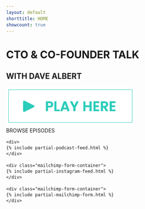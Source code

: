 ```yaml
---
layout: default
shorttitle: HOME
showcount: true
---
```


<div class="hero-wrapper">
	<div class="hero">
        <div class="hero-text">
            <div class="hero-title">
                <h1>CTO &AMP; CO-FOUNDER TALK</h1>
            </div>
            <div class="hero-subtitle">
                <h2>WITH DAVE ALBERT</h2>
            </div>
            <div>
                <a href="/cto-and-co-founder-talk-with-dave-albert/">
                    <img src="/images/hero-button-image-2.png" alt="Play episodes now" />
                </a>
            </div>
        </div>
	</div>
</div>

<div class="inside-container">
    <div class="sub-heading">
        <span class="ink">BROWSE</span>
        <span class="green">EPISODES</span>
        <div class="browse-underline"></div>
    </div>

    <div>
    {% include partial-podcast-feed.html %}
    </div>

    <div class="mailchimp-form-container">
    {% include partial-instagram-feed.html %}
    </div>

    <div class="mailchimp-form-container">
    {% include partial-mailchimp-form.html %}
    </div>

</div>
<div style="display:none;">
    <img src="/images/podcastbg.png" />
    <img src="/images/Daveslider2.jpg" />
</div>

<!--Hi, I'm Dave Albert the CTO of [Medit](https://medit.online) and the host of [CTO and Co-Founder Talk with Dave Albert](/cto-and-co-founder-talk-with-dave-albert)-->

<!--I've been working in IT, Software Development, and Systems Administration/Ops/SRE for over 20 years. I still love doing it and talking about it.-->

<!--Recently almost all new content is coming in the [podcast](/cto-and-co-founder-talk-with-dave-albert).  If you would like to make a suggestion or if you have something intersting to discuss and would like to be a guest, email me at podcast@dave-albert.com-->

<!--~ Dave-->

<!--<i>3rd December 2018</i>-->




<!--If you want more of me you can find me on the following platforms:-->

<!--{% include contact.md %}-->

<!--My old school [textfiles](/textfiles/)-->

<!--What I'm up to [Now](/now)-->

<!--Visits to this page: <span style="font-weight: bold;" id="counter">???</span> -- <i>90's stlye</i> :P <i>(built with an AWS Lambda)-->




